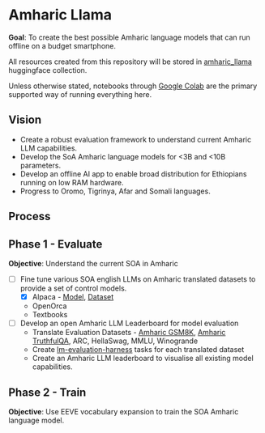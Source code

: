 # Amharic Llama

**Goal**: To create the best possible Amharic language models that can run offline on a budget smartphone.

All resources created from this repository will be stored in [amharic_llama](https://huggingface.co/collections/simonbutt/amharic-llama-6626f00939a93f2db639588e) huggingface collection.

Unless otherwise stated, notebooks through [Google Colab](https://colab.research.google.com/) are the primary supported way of running everything here. 

## Vision
- Create a robust evaluation framework to understand current Amharic LLM capabilities.
- Develop the SoA Amharic language models for <3B and <10B parameters.
- Develop an offline AI app to enable broad distribution for Ethiopians running on low RAM hardware.
- Progress to Oromo, Tigrinya, Afar and Somali languages. 

## Process

## Phase 1 - Evaluate 
**Objective**: Understand the current SOA in Amharic 

- [ ] Fine tune various SOA english LLMs on Amharic translated datasets to provide a set of control models.
    - [x] Alpaca - [Model](https://huggingface.co/simonbutt/am_llama3_alpaca), [Dataset](https://huggingface.co/datasets/iocuydi/amharic-alpaca)
    - OpenOrca 
    - Textbooks
- [ ] Develop an open Amharic LLM Leaderboard for model evaluation
    - Translate Evaluation Datasets - [Amharic GSM8K](https://huggingface.co/datasets/simonbutt/amharic_gsm8k), [Amharic TruthfulQA](https://huggingface.co/datasets/simonbutt/amharic_truthful_qa), ARC, HellaSwag, MMLU, Winogrande
    - Create [lm-evaluation-harness](https://github.com/EleutherAI/lm-evaluation-harness) tasks for each translated dataset
    - Create an Amharic LLM leaderboard to visualise all existing model capabilities.
    
## Phase 2 - Train
**Objective**: Use EEVE vocabulary expansion to train the SOA Amharic language model.